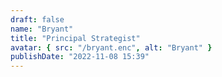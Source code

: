 ```yaml
---
draft: false
name: "Bryant"
title: "Principal Strategist"
avatar: { src: "/bryant.enc", alt: "Bryant" }
publishDate: "2022-11-08 15:39"
---
```

